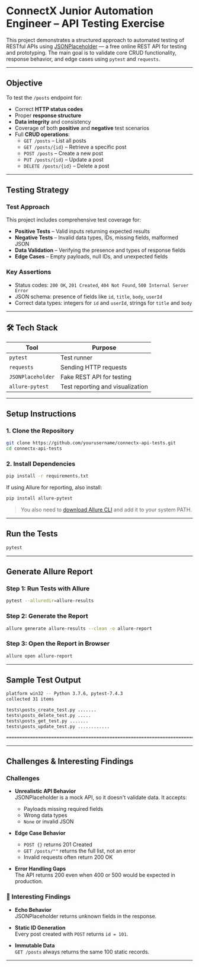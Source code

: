 #  ConnectX Junior Automation Engineer – API Testing Exercise

This project demonstrates a structured approach to automated testing of RESTful APIs using [JSONPlaceholder](https://jsonplaceholder.typicode.com/) — a free online REST API for testing and prototyping. The main goal is to validate core CRUD functionality, response behavior, and edge cases using `pytest` and `requests`.

---

##  Objective

To test the `/posts` endpoint for:

- Correct **HTTP status codes**
- Proper **response structure**
- **Data integrity** and consistency
- Coverage of both **positive** and **negative** test scenarios
- Full **CRUD operations**:
  - `GET /posts` – List all posts
  - `GET /posts/{id}` – Retrieve a specific post
  - `POST /posts` – Create a new post
  - `PUT /posts/{id}` – Update a post
  - `DELETE /posts/{id}` – Delete a post

---

##  Testing Strategy

### Test Approach

This project includes comprehensive test coverage for:

- **Positive Tests** – Valid inputs returning expected results  
- **Negative Tests** – Invalid data types, IDs, missing fields, malformed JSON  
- **Data Validation** – Verifying the presence and types of response fields  
- **Edge Cases** – Empty payloads, null IDs, and unexpected fields

### Key Assertions

- Status codes: `200 OK`, `201 Created`, `404 Not Found`, `500 Internal Server Error`
- JSON schema: presence of fields like `id`, `title`, `body`, `userId`
- Correct data types: integers for `id` and `userId`, strings for `title` and `body`

---

## 🛠 Tech Stack

| Tool             | Purpose                       |
|------------------|-------------------------------|
| `pytest`         | Test runner                   |
| `requests`       | Sending HTTP requests         |
| `JSONPlaceholder`| Fake REST API for testing     |
| `allure-pytest`  | Test reporting and visualization |

---

##  Setup Instructions

### 1.  Clone the Repository

```bash
git clone https://github.com/yourusername/connectx-api-tests.git
cd connectx-api-tests
```

### 2.  Install Dependencies

```bash
pip install -r requirements.txt
```

If using Allure for reporting, also install:

```bash
pip install allure-pytest
```

> You also need to [download Allure CLI](https://docs.qameta.io/allure/#_get_started) and add it to your system PATH.

---

##  Run the Tests

```bash
pytest
```

---

##  Generate Allure Report

### Step 1: Run Tests with Allure

```bash
pytest --alluredir=allure-results
```

### Step 2: Generate the Report

```bash
allure generate allure-results --clean -o allure-report
```

### Step 3: Open the Report in Browser

```bash
allure open allure-report
```

---

##  Sample Test Output

```bash
platform win32 -- Python 3.7.6, pytest-7.4.3
collected 31 items

tests\posts_create_test.py .......                                                                                     [ 22%]
tests\posts_delete_test.py .....                                                                                       [ 38%]
tests\posts_get_test.py .......                                                                                        [ 61%]
tests\posts_update_test.py ............                                                                                [100%]

============================================================================== 31 passed in 8.27s ==============================================================================
```

---

##  Challenges & Interesting Findings

###  Challenges

- **Unrealistic API Behavior**  
  JSONPlaceholder is a mock API, so it doesn't validate data. It accepts:
  - Payloads missing required fields
  - Wrong data types
  - `None` or invalid JSON

- **Edge Case Behavior**  
  - `POST {}` returns 201 Created
  - `GET /posts/""` returns the full list, not an error
  - Invalid requests often return 200 OK

- **Error Handling Gaps**  
  The API returns 200 even when 400 or 500 would be expected in production.

### 🌟 Interesting Findings

- **Echo Behavior**  
  JSONPlaceholder returns unknown fields in the response.

- **Static ID Generation**  
  Every post created with `POST` returns `id = 101`.

- **Immutable Data**  
  `GET /posts` always returns the same 100 static records.

---
